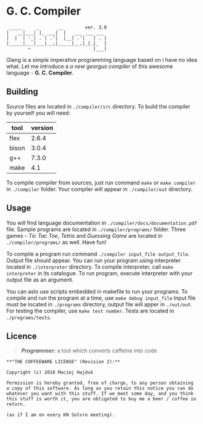 # G. C. Compiler

```
 _____     _       __        ver. 3.0
|   __|___| |_ ___|  |   ___ ___ ___
|  |  | -_| . | .'|  |__| .'|   | . |
|_____|___|___|__,|_____|__,|_|_|_  |
        ~                       |___|
```

Glang is a simple imperative programming language based on i have no idea what. Let me introduce a *a new georgus compiler* of this awesome language - **G. C. Compiler**.


## Building

Source files are located in `./compiler/src` directory. To build the compiler by yourself you will need:

| tool  | version |
|-------|---------|
| flex  | 2.6.4   |
| bison | 3.0.4   |
| g++   | 7.3.0   |
| make  | 4.1     |

To compile compiler from sources, just run command `make` or `make compiler` in `./compiler` folder. Your compiler will appear in `./compiler/out` directory.

## Usage

You will find language documentation in `./compiler/docs/documentation.pdf` file. Sample programs are located in `./compiler/programs/` folder. Three games - _Tic Tac Toe_, _Tetris_ and _Guessing Game_ are located in `./compiler/programs/` as well. Have fun!

To compile a program run command `./compiler input_file output_file`.
Output file should appear. You can run your program using interpreter located in `./interpreter` directory. To compile interpreter, call `make interpreter` in its catalogue. To run program, execute interpreter with your output file as an argument.

You can aslo use scripts embedded in makefile to run your programs. To compile and run the program at a time, use `make debug input_file` Input file must be located in `./programs` directory, output file will apper in `./out/out`. For testing the compiler, use `make test number`. Tests are located in `./programs/tests`.

## Licence

> ***Programmer:*** a tool which converts caffeine into code

    **"THE COFFEEWARE LICENSE" (Revision 2):**

    Copyright (c) 2018 Maciej Hajduk

    Permission is hereby granted, free of charge, to any person obtaining a copy of this software. As long as you retain this notice you can do whatever you want with this stuff. If we meet some day, and you think this stuff is worth it, you are obligated to buy me a beer / coffee in return.

    (as if I am on every KN Solvro meeting).

